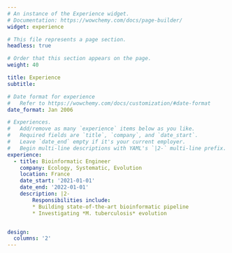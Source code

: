 ```yaml
---
# An instance of the Experience widget.
# Documentation: https://wowchemy.com/docs/page-builder/
widget: experience

# This file represents a page section.
headless: true

# Order that this section appears on the page.
weight: 40

title: Experience
subtitle:

# Date format for experience
#   Refer to https://wowchemy.com/docs/customization/#date-format
date_format: Jan 2006

# Experiences.
#   Add/remove as many `experience` items below as you like.
#   Required fields are `title`, `company`, and `date_start`.
#   Leave `date_end` empty if it's your current employer.
#   Begin multi-line descriptions with YAML's `|2-` multi-line prefix.
experience:
  - title: Bioinformatic Engineer
    company: Ecology, Systematic, Evolution
    location: France
    date_start: '2021-01-01'
    date_end: '2022-01-01'
    description: |2-
        Responsibilities include:
        * Building state-of-the-art bioinformatic pipeline
        * Investigating *M. tuberculosis* evolution


design:
  columns: '2'
---
```

